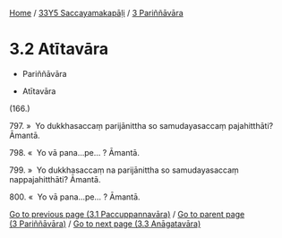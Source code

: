
[Home](/) / [33Y5 Saccayamakapāḷi](...md) / [3 Pariññāvāra](../33Y5/3.md)

# 3.2 Atītavāra

* Pariññāvāra

* Atītavāra

(166.)

797\. »  Yo dukkhasaccaṃ parijānittha so samudayasaccaṃ pajahitthāti? Āmantā.

798\. «  Yo vā pana…pe… ? Āmantā.

799\. »  Yo dukkhasaccaṃ na parijānittha so samudayasaccaṃ nappajahitthāti? Āmantā.

800\. «  Yo vā pana…pe… ? Āmantā.

[Go to previous page (3.1 Paccuppannavāra)](3.1.md) / [Go to parent page (3 Pariññāvāra)](../33Y5/3.md) / [Go to next page (3.3 Anāgatavāra)](3.3.md)


